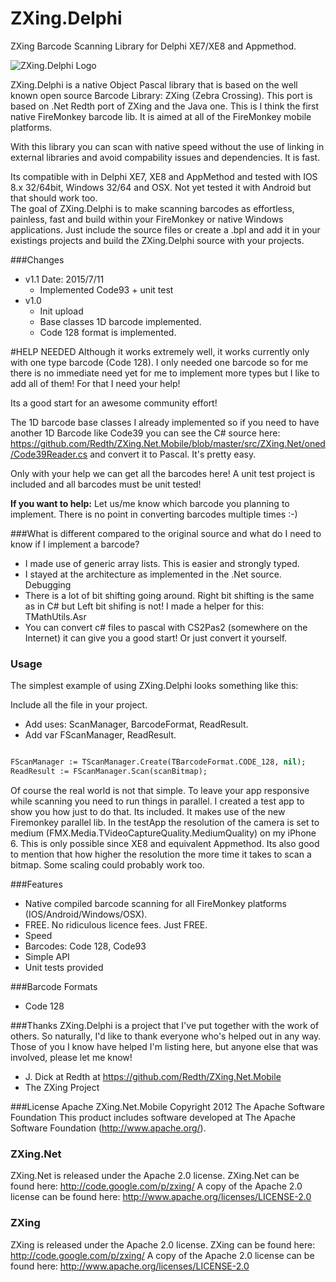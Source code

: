 # ZXing.Delphi
ZXing Barcode Scanning Library for Delphi XE7/XE8 and Appmethod. 

![ZXing.Delphi Logo](https://github.com/Spelt/ZXing.Delphi/blob/master/zxing.Delphi.picture1.png )

ZXing.Delphi is a native Object Pascal library that is based on the well known open source Barcode Library: ZXing (Zebra Crossing). This port is based on .Net Redth port of ZXing and the Java one. This is I think the first native FireMonkey barcode lib.  It is aimed at all of the FireMonkey mobile platforms.

With this library you can scan with native speed without the use of linking in external libraries and avoid compability issues and dependencies. It is fast.

Its compatible with in Delphi XE7, XE8 and AppMethod and tested with IOS 8.x 32/64bit, Windows 32/64 and OSX. Not yet tested it with Android but that should work too.  
The goal of ZXing.Delphi is to make scanning barcodes as effortless, painless, fast and build within your FireMonkey or native Windows applications.  Just include the source files or create a .bpl and add it in your existings projects and build the ZXing.Delphi source with your projects.


###Changes
 - v1.1 Date: 2015/7/11
	- Implemented Code93 + unit test
 - v1.0
 	- Init upload
 	- Base classes 1D barcode implemented.	
 	- Code 128 format is implemented.

#HELP NEEDED
Although it works extremely well, it works currently only with one type barcode (Code 128). I only needed one barcode so for me there is no immediate need yet for me to implement more types but I like to add all of them! For that I need your help! 

Its a good start for an awesome community effort!  

The 1D barcode base classes I already implemented so if you need to have another 1D Barcode like Code39 you can see the C# source here: https://github.com/Redth/ZXing.Net.Mobile/blob/master/src/ZXing.Net/oned/Code39Reader.cs and convert it to Pascal. It's pretty easy. 

Only with your help we can get all the barcodes here! A unit test project is included and all barcodes must be unit tested!

**If you want to help:** Let us/me know which barcode you planning to implement. There is no point in converting barcodes multiple times :-)

###What is different compared to the original source and what do I need to know if I implement a barcode?
- I made use of generic array lists. This is easier and strongly typed.
- I stayed at the architecture as implemented in the .Net source. Debugging 
- There is a lot of bit shifting going around. Right bit shifting is the same as in C# but Left bit shifing is not! I made a helper for this: TMathUtils.Asr 
- You can convert c# files to pascal with CS2Pas2 (somewhere on the Internet) it can give you a good start! Or just convert it yourself.


### Usage
The simplest example of using ZXing.Delphi looks something like this:

Include all the file in your project. 
- Add uses: ScanManager, BarcodeFormat, ReadResult.
- Add var FScanManager, ReadResult.

```Pascal  

FScanManager := TScanManager.Create(TBarcodeFormat.CODE_128, nil);
ReadResult := FScanManager.Scan(scanBitmap);

```

Of course the real world is not that simple.  To leave your app responsive while scanning you need to run things in parallel. I created a test app to show you how just to do that. Its included.  It makes use of the new Firemonkey parallel lib. In the testApp the resolution of the camera is set to medium (FMX.Media.TVideoCaptureQuality.MediumQuality) on my iPhone 6. This is only possible since XE8 and equivalent Appmethod.  Its also good to mention that how higher the resolution the more time it takes to scan a bitmap. Some scaling could probably work too.


###Features
- Native compiled barcode scanning for all FireMonkey platforms (IOS/Android/Windows/OSX).
- FREE. No ridiculous licence fees. Just FREE.
- Speed
- Barcodes: Code 128, Code93
- Simple API
- Unit tests provided



 	

###Barcode Formats
- Code 128

###Thanks
ZXing.Delphi is a project that I've put together with the work of others.  So naturally, I'd like to thank everyone who's helped out in any way.  Those of you I know have helped I'm listing here, but anyone else that was involved, please let me know!

- J. Dick at Redth at https://github.com/Redth/ZXing.Net.Mobile 
- The ZXing Project


###License
Apache ZXing.Net.Mobile Copyright 2012 The Apache Software Foundation
This product includes software developed at The Apache Software Foundation (http://www.apache.org/).

### ZXing.Net
ZXing.Net is released under the Apache 2.0 license.
ZXing.Net can be found here: http://code.google.com/p/zxing/
A copy of the Apache 2.0 license can be found here: http://www.apache.org/licenses/LICENSE-2.0

### ZXing
ZXing is released under the Apache 2.0 license.
ZXing can be found here: http://code.google.com/p/zxing/
A copy of the Apache 2.0 license can be found here: http://www.apache.org/licenses/LICENSE-2.0
